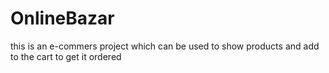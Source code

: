 # OnlineBazar
this is an e-commers project which can be used to show products and add to the cart to get it ordered
